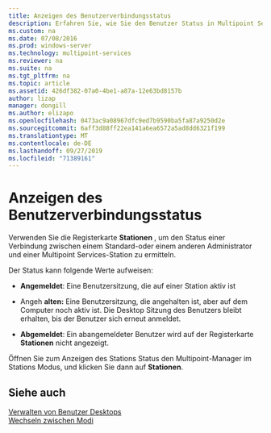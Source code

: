```yaml
---
title: Anzeigen des Benutzerverbindungsstatus
description: Erfahren Sie, wie Sie den Benutzer Status in Multipoint Services anzeigen.
ms.custom: na
ms.date: 07/08/2016
ms.prod: windows-server
ms.technology: multipoint-services
ms.reviewer: na
ms.suite: na
ms.tgt_pltfrm: na
ms.topic: article
ms.assetid: 426df382-07a0-4be1-a87a-12e63bd8157b
author: lizap
manager: dongill
ms.author: elizapo
ms.openlocfilehash: 0473ac9a08967dfc9ed7b9590ba5fa87a9250d2e
ms.sourcegitcommit: 6aff3d88ff22ea141a6ea6572a5ad8dd6321f199
ms.translationtype: MT
ms.contentlocale: de-DE
ms.lasthandoff: 09/27/2019
ms.locfileid: "71389161"
---
```

# <a name="view-user-connection-status"></a>Anzeigen des Benutzerverbindungsstatus
Verwenden Sie die Registerkarte **Stationen** , um den Status einer Verbindung zwischen einem Standard-oder einem anderen Administrator und einer Multipoint Services-Station zu ermitteln.  
  
Der Status kann folgende Werte aufweisen:  
  
-   **Angemeldet**: Eine Benutzersitzung, die auf einer Station aktiv ist  
  
-   Angeh **alten:** Eine Benutzersitzung, die angehalten ist, aber auf dem Computer noch aktiv ist. Die Desktop Sitzung des Benutzers bleibt erhalten, bis der Benutzer sich erneut anmeldet.  
  
-   **Abgemeldet**: Ein abangemeldeter Benutzer wird auf der Registerkarte **Stationen** nicht angezeigt.  
  
Öffnen Sie zum Anzeigen des Stations Status den Multipoint-Manager im Stations Modus, und klicken Sie dann auf **Stationen**.

## <a name="see-also"></a>Siehe auch  
[Verwalten von Benutzer Desktops](manage-user-desktops-using-multipoint-dashboard.md)  
[Wechseln zwischen Modi](Switch-Between-Modes.md)